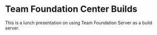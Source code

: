 Team Foundation Center Builds
=================================

This is a lunch presentation on using Team Foundation Server as a build server.

